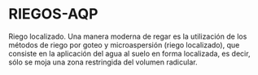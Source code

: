 # RIEGOS-AQP
Riego localizado. Una manera moderna de regar es la utilización de los métodos de riego por goteo y microaspersión (riego localizado), que consiste en la aplicación del agua al suelo en forma localizada, es decir, sólo se moja una zona restringida del volumen radicular.
